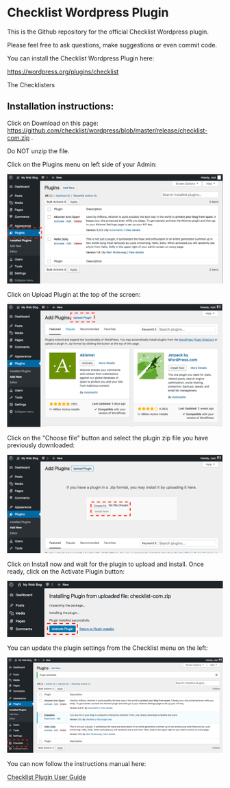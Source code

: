 # Checklist Wordpress Plugin

This is the Github repository for the official Checklist Wordpress plugin.

Please feel free to ask questions, make suggestions or even commit code. 

You can install the Checklist Wordpress Plugin here:

https://wordpress.org/plugins/checklist

The Checklisters


## Installation instructions:

Click on Download on this page: https://github.com/checklist/wordpress/blob/master/release/checklist-com.zip . 

Do NOT unzip the file.

Click on the Plugins menu on left side of your Admin:

![Step 1](images/install-1.png "Step 1")

Click on Upload Plugin at the top of the screen:

![Step 2](images/install-2.png "Step 2")


Click on the "Choose file" button and select the plugin zip file you have previously downloaded:

![Step 3](images/install-3.png "Step 3")

Click on Install now and wait for the plugin to upload and install. Once ready, click on the Activate Plugin button:

![Step 4](images/install-4.png "Step 4")

You can update the plugin settings from the Checklist menu on the left:

![Step 5](images/install-5.png "Step 5")

You can now follow the instructions manual here:

[Checklist Plugin User Guide](guide.md)


